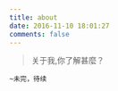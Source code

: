 ```yaml
---
title: about
date: 2016-11-10 18:01:27
comments: false
---
```

> 关于我,你了解甚麼？

``~未完，待续``

<script>
	(function(IM,STATE,SINCE){
    var now = new Date();                        
    var profile = {
        '姓名':'lannYu',
        '年龄':(now.getFullYear()-SINCE),
        '性别':'女',
        '标签':['Front-end Developer','宅'],
        '喜欢':['移动互联网','前端','交互设计','深度学习','电影','爬山','美食...'],
        '家乡':'武汉'
    };
    var HH = function(data){
        this.profile = profile;
        var that = this;
        this.Dream = '世界和平…';
        this.Words = '欲戴皇冠，必承其重';
        this.profile.昵称 = IM;
        this.profile.状态 = STATE;
        this.OwnDream = function(){
            return that.profile.梦想 = that.Dream;
        };
        this.MostLikeWords = function(){
            return that.profile.座右铭 = that.Words;
        };
        this.SelfIntro = function(){
            for(tag in that.profile){
                if('object' == typeof(that.profile[tag])){
                    that.profile[tag] = that.profile[tag].join(', ');
                }
                console.log(tag+':',that.profile[tag]);
            }
        };
    };
    var me = new HH( );
        me.OwnDream();
        me.MostLikeWords();
        me.SelfIntro();
})('lann','努力赚钱，努力花钱......','1990')
</script>